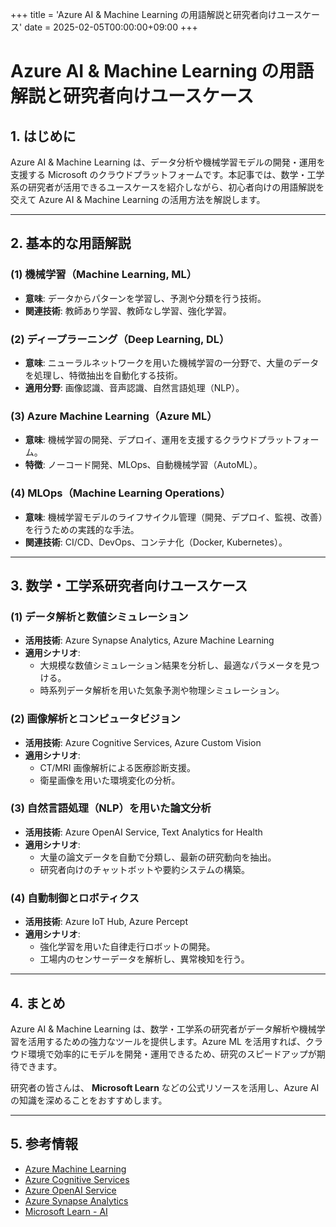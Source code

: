 +++
title = 'Azure AI & Machine Learning の用語解説と研究者向けユースケース'
date = 2025-02-05T00:00:00+09:00
+++

# Azure AI & Machine Learning の用語解説と研究者向けユースケース

## 1. はじめに

Azure AI & Machine Learning は、データ分析や機械学習モデルの開発・運用を支援する Microsoft のクラウドプラットフォームです。本記事では、数学・工学系の研究者が活用できるユースケースを紹介しながら、初心者向けの用語解説を交えて Azure AI & Machine Learning の活用方法を解説します。

---

## 2. 基本的な用語解説

### **(1) 機械学習（Machine Learning, ML）**
- **意味**: データからパターンを学習し、予測や分類を行う技術。
- **関連技術**: 教師あり学習、教師なし学習、強化学習。

### **(2) ディープラーニング（Deep Learning, DL）**
- **意味**: ニューラルネットワークを用いた機械学習の一分野で、大量のデータを処理し、特徴抽出を自動化する技術。
- **適用分野**: 画像認識、音声認識、自然言語処理（NLP）。

### **(3) Azure Machine Learning（Azure ML）**
- **意味**: 機械学習の開発、デプロイ、運用を支援するクラウドプラットフォーム。
- **特徴**: ノーコード開発、MLOps、自動機械学習（AutoML）。

### **(4) MLOps（Machine Learning Operations）**
- **意味**: 機械学習モデルのライフサイクル管理（開発、デプロイ、監視、改善）を行うための実践的な手法。
- **関連技術**: CI/CD、DevOps、コンテナ化（Docker, Kubernetes）。

---

## 3. 数学・工学系研究者向けユースケース

### **(1) データ解析と数値シミュレーション**
- **活用技術**: Azure Synapse Analytics, Azure Machine Learning
- **適用シナリオ**:
  - 大規模な数値シミュレーション結果を分析し、最適なパラメータを見つける。
  - 時系列データ解析を用いた気象予測や物理シミュレーション。

### **(2) 画像解析とコンピュータビジョン**
- **活用技術**: Azure Cognitive Services, Azure Custom Vision
- **適用シナリオ**:
  - CT/MRI 画像解析による医療診断支援。
  - 衛星画像を用いた環境変化の分析。

### **(3) 自然言語処理（NLP）を用いた論文分析**
- **活用技術**: Azure OpenAI Service, Text Analytics for Health
- **適用シナリオ**:
  - 大量の論文データを自動で分類し、最新の研究動向を抽出。
  - 研究者向けのチャットボットや要約システムの構築。

### **(4) 自動制御とロボティクス**
- **活用技術**: Azure IoT Hub, Azure Percept
- **適用シナリオ**:
  - 強化学習を用いた自律走行ロボットの開発。
  - 工場内のセンサーデータを解析し、異常検知を行う。

---

## 4. まとめ

Azure AI & Machine Learning は、数学・工学系の研究者がデータ解析や機械学習を活用するための強力なツールを提供します。Azure ML を活用すれば、クラウド環境で効率的にモデルを開発・運用できるため、研究のスピードアップが期待できます。

研究者の皆さんは、 **Microsoft Learn** などの公式リソースを活用し、Azure AI の知識を深めることをおすすめします。

---

## 5. 参考情報
- [Azure Machine Learning](https://azure.microsoft.com/ja-jp/products/machine-learning/)
- [Azure Cognitive Services](https://azure.microsoft.com/ja-jp/products/cognitive-services/)
- [Azure OpenAI Service](https://azure.microsoft.com/ja-jp/products/openai-service/)
- [Azure Synapse Analytics](https://azure.microsoft.com/ja-jp/products/synapse-analytics/)
- [Microsoft Learn - AI](https://learn.microsoft.com/ja-jp/training/paths/get-started-ai-fundamentals/)

